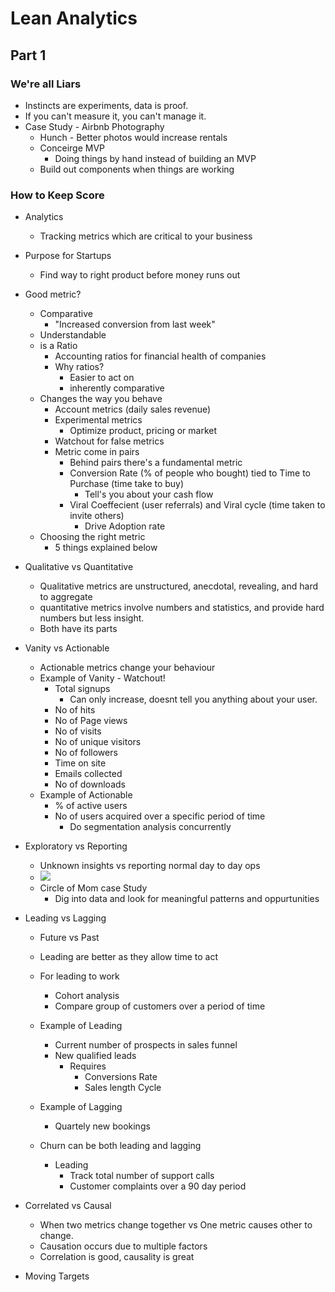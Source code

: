 # Lean Analytics

## Part 1

### We're all Liars

- Instincts are experiments, data is proof.
- If you can't measure it, you can't manage it.
- Case Study - Airbnb Photography 
    - Hunch - Better photos would increase rentals
    - Conceirge MVP 
        - Doing things by hand instead of building an MVP 
    - Build out components when things are working


### How to Keep Score

- Analytics
    - Tracking metrics which are critical to your business 
- Purpose for Startups
    - Find way to right product before money runs out
- Good metric?
    - Comparative
        - "Increased conversion from last week"
    - Understandable
    - is a Ratio
        - Accounting ratios for financial health of companies
        - Why ratios?
            - Easier to act on
            - inherently comparative 
    - Changes the way you behave
        - Account metrics (daily sales revenue)
        - Experimental metrics
            - Optimize product, pricing or market
        - Watchout for false metrics 
        - Metric come in pairs
            - Behind pairs there's a fundamental metric
            - Conversion Rate (% of people who bought) tied to Time to Purchase (time take to buy)
                - Tell's you about your cash flow
            - Viral Coeffecient (user referrals) and Viral cycle (time taken to invite others)
              -  Drive Adoption rate 
    - Choosing the right metric   
        - 5 things explained below 

- Qualitative vs Quantitative
    - Qualitative metrics  are  unstructured,  anecdotal,  revealing,  and  hard  to aggregate
    - quantitative metrics involve numbers and statistics, and provide hard numbers but less insight.
    - Both have its parts

- Vanity vs Actionable
    - Actionable metrics change your behaviour
    - Example of Vanity - Watchout!
        - Total signups
            - Can only increase,  doesnt tell you anything about your user.
        - No of hits 
        - No of Page views
        - No of visits
        - No of unique visitors
        - No of followers
        - Time on site 
        - Emails collected
        - No of downloads
    - Example of Actionable 
        - % of active users 
        - No of users acquired over a specific period of time
            - Do segmentation analysis concurrently
- Exploratory vs Reporting
    - Unknown insights vs reporting normal day to day ops
    - ![](https://i.gyazo.com/5656f6468927bd818ada88593b030fc5.png)
    - Circle of Mom case Study
        - Dig into data and look for meaningful patterns and oppurtunities
- Leading vs Lagging
    - Future vs Past 
    - Leading are better as they allow time to act 
    - For leading to work 
        - Cohort analysis
        - Compare group of customers over a period of time 
    - Example of Leading    
        - Current number of prospects in sales funnel 
        - New qualified leads
            - Requires
                - Conversions Rate 
                - Sales length Cycle
    - Example of Lagging 
        - Quartely new bookings
    
    - Churn can be both leading and lagging 
        - Leading
            - Track total number of support calls
            - Customer complaints over a 90 day period 
         
- Correlated vs Causal
    - When two metrics change together vs One metric causes other to change. 
    - Causation occurs due to multiple factors
    - Correlation is good, causality is great

- Moving Targets